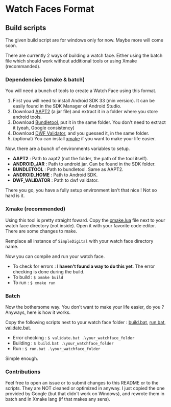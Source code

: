 # Watch Faces Format

## Build scripts

The given build script are for windows only for now. Maybe more will come soon.

There are currently 2 ways of building a watch face. Either using the batch file which should work without additional tools or using Xmake (recommanded).

### Dependencies (xmake & batch)

You will need a bunch of tools to create a Watch Face using this format.

1. First you will need to install Android SDK 33 (min version). It can be easily found in the SDK Manager of Android Studio.
2. Download [AAPT2](https://maven.google.com/web/index.html?q=aapt#com.android.tools.build:aapt2) (a jar file) and extract it in a folder where you store android tools.
3. Download [Bundletool](https://maven.google.com/web/index.html?q=bundle#com.android.tools.build:bundletool), put it in the same folder. You don't need to extract it (yeah, Google consistency)
4. Download [DWF Validator](https://github.com/google/watchface), and you guessed it, in the same folder.
5. (optional) You can install [xmake](https://xmake.io/#/guide/installation) if you want to make your life easier.

Now, there are a bunch of environments variables to setup. 

- **AAPT2** : Path to aapt2 (not the folder, the path of the tool itself).
- **ANDROID_JAR** : Path to android.jar. Can be found in the SDK folder.
- **BUNDLETOOL** : Path to bundletool. Same as AAPT2.
- **ANDROID_HOME** : Path to Android SDK.
- **DWF_VALIDATOR** : Path to dwf validator.

There you go, you have a fully setup environment isn't that nice ! Not so hard is it.

### Xmake (recommended)
 
Using this tool is pretty straight foward. Copy the [xmake.lua](xmake.lua) file next to your watch face directory (not inside).
Open it with your favorite code editor. There are some changes to make.

Remplace all instance of `SimpleDigital` with your watch face directory name.

Now you can compile and run your watch face.

- To check for errors : **I haven't found a way to do this yet**. The error checking is done during the build.
- To build : `$ xmake build`
- To run : `$ xmake run`

### Batch

Now the bothersome way. You don't want to make your life easier, do you ? Anyways, here is how it works.

Copy the following scripts next to your watch face folder :  [build.bat](build.bat), [run.bat](run.bat), [validate.bat](validate.bat).

- Error checking : `$ validate.bat .\your_watchface_folder`
- Building : `$ build.bat .\your_watchface_folder`
- Run : `$ run.bat .\your_watchface_folder`

Simple enough.

### Contributions

Feel free to open an issue or to submit changes to this README or to the scripts. They are NOT cleaned or optimized in anyway. I just copied the one provided by Google (but that didn't work on Windows), and rewrote them in batch and in Xmake lang (if that makes any sens).

